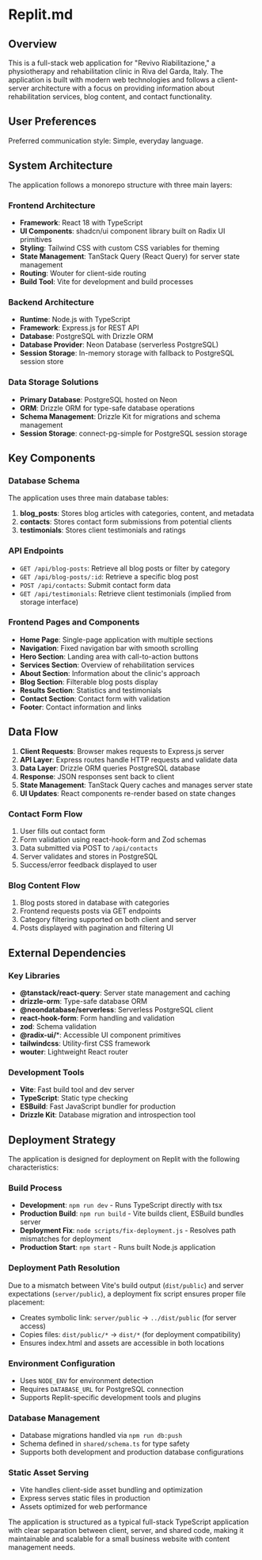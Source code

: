 # Replit.md

## Overview

This is a full-stack web application for "Revivo Riabilitazione," a physiotherapy and rehabilitation clinic in Riva del Garda, Italy. The application is built with modern web technologies and follows a client-server architecture with a focus on providing information about rehabilitation services, blog content, and contact functionality.

## User Preferences

Preferred communication style: Simple, everyday language.

## System Architecture

The application follows a monorepo structure with three main layers:

### Frontend Architecture
- **Framework**: React 18 with TypeScript
- **UI Components**: shadcn/ui component library built on Radix UI primitives
- **Styling**: Tailwind CSS with custom CSS variables for theming
- **State Management**: TanStack Query (React Query) for server state management
- **Routing**: Wouter for client-side routing
- **Build Tool**: Vite for development and build processes

### Backend Architecture
- **Runtime**: Node.js with TypeScript
- **Framework**: Express.js for REST API
- **Database**: PostgreSQL with Drizzle ORM
- **Database Provider**: Neon Database (serverless PostgreSQL)
- **Session Storage**: In-memory storage with fallback to PostgreSQL session store

### Data Storage Solutions
- **Primary Database**: PostgreSQL hosted on Neon
- **ORM**: Drizzle ORM for type-safe database operations
- **Schema Management**: Drizzle Kit for migrations and schema management
- **Session Storage**: connect-pg-simple for PostgreSQL session storage

## Key Components

### Database Schema
The application uses three main database tables:
1. **blog_posts**: Stores blog articles with categories, content, and metadata
2. **contacts**: Stores contact form submissions from potential clients
3. **testimonials**: Stores client testimonials and ratings

### API Endpoints
- `GET /api/blog-posts`: Retrieve all blog posts or filter by category
- `GET /api/blog-posts/:id`: Retrieve a specific blog post
- `POST /api/contacts`: Submit contact form data
- `GET /api/testimonials`: Retrieve client testimonials (implied from storage interface)

### Frontend Pages and Components
- **Home Page**: Single-page application with multiple sections
- **Navigation**: Fixed navigation bar with smooth scrolling
- **Hero Section**: Landing area with call-to-action buttons
- **Services Section**: Overview of rehabilitation services
- **About Section**: Information about the clinic's approach
- **Blog Section**: Filterable blog posts display
- **Results Section**: Statistics and testimonials
- **Contact Section**: Contact form with validation
- **Footer**: Contact information and links

## Data Flow

1. **Client Requests**: Browser makes requests to Express.js server
2. **API Layer**: Express routes handle HTTP requests and validate data
3. **Data Layer**: Drizzle ORM queries PostgreSQL database
4. **Response**: JSON responses sent back to client
5. **State Management**: TanStack Query caches and manages server state
6. **UI Updates**: React components re-render based on state changes

### Contact Form Flow
1. User fills out contact form
2. Form validation using react-hook-form and Zod schemas
3. Data submitted via POST to `/api/contacts`
4. Server validates and stores in PostgreSQL
5. Success/error feedback displayed to user

### Blog Content Flow
1. Blog posts stored in database with categories
2. Frontend requests posts via GET endpoints
3. Category filtering supported on both client and server
4. Posts displayed with pagination and filtering UI

## External Dependencies

### Key Libraries
- **@tanstack/react-query**: Server state management and caching
- **drizzle-orm**: Type-safe database ORM
- **@neondatabase/serverless**: Serverless PostgreSQL client
- **react-hook-form**: Form handling and validation
- **zod**: Schema validation
- **@radix-ui/***: Accessible UI component primitives
- **tailwindcss**: Utility-first CSS framework
- **wouter**: Lightweight React router

### Development Tools
- **Vite**: Fast build tool and dev server
- **TypeScript**: Static type checking
- **ESBuild**: Fast JavaScript bundler for production
- **Drizzle Kit**: Database migration and introspection tool

## Deployment Strategy

The application is designed for deployment on Replit with the following characteristics:

### Build Process
- **Development**: `npm run dev` - Runs TypeScript directly with tsx
- **Production Build**: `npm run build` - Vite builds client, ESBuild bundles server
- **Deployment Fix**: `node scripts/fix-deployment.js` - Resolves path mismatches for deployment
- **Production Start**: `npm start` - Runs built Node.js application

### Deployment Path Resolution
Due to a mismatch between Vite's build output (`dist/public`) and server expectations (`server/public`), a deployment fix script ensures proper file placement:
- Creates symbolic link: `server/public` → `../dist/public` (for server access)
- Copies files: `dist/public/*` → `dist/*` (for deployment compatibility)
- Ensures index.html and assets are accessible in both locations

### Environment Configuration
- Uses `NODE_ENV` for environment detection
- Requires `DATABASE_URL` for PostgreSQL connection
- Supports Replit-specific development tools and plugins

### Database Management
- Database migrations handled via `npm run db:push`
- Schema defined in `shared/schema.ts` for type safety
- Supports both development and production database configurations

### Static Asset Serving
- Vite handles client-side asset bundling and optimization
- Express serves static files in production
- Assets optimized for web performance

The application is structured as a typical full-stack TypeScript application with clear separation between client, server, and shared code, making it maintainable and scalable for a small business website with content management needs.